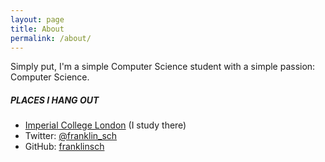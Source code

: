 ```yaml
---
layout: page
title: About
permalink: /about/
---
```

Simply put, I'm a simple Computer Science student with a simple passion: Computer Science.

##### PLACES I HANG OUT

* [Imperial College London](http://www.imperial.ac.uk) (I study there)
* Twitter: [@franklin\_sch](https://www.twitter.com/franklin_sch)
* GitHub: [franklinsch](http://github.com/franklinsch)

